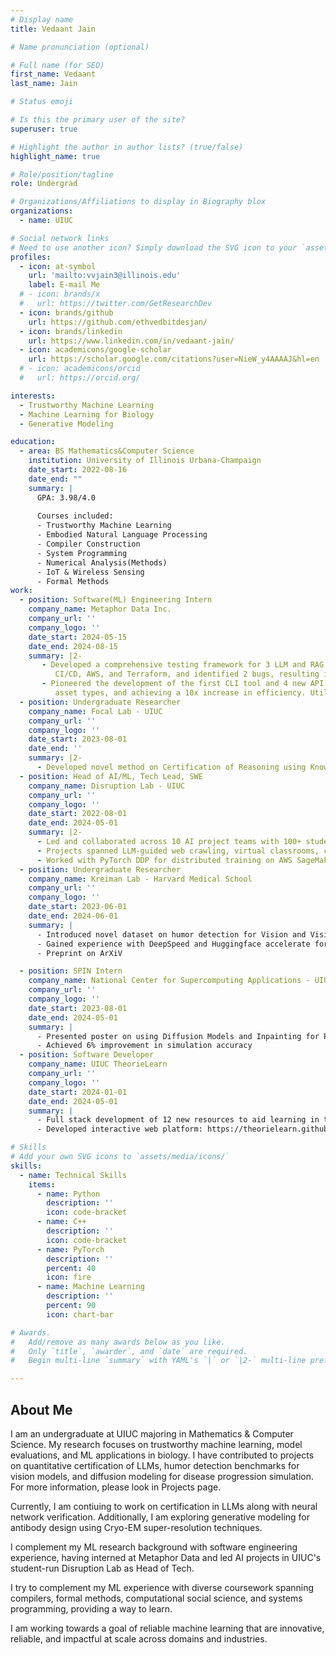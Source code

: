 ```yaml
---
# Display name
title: Vedaant Jain

# Name pronunciation (optional)

# Full name (for SEO)
first_name: Vedaant
last_name: Jain

# Status emoji

# Is this the primary user of the site?
superuser: true

# Highlight the author in author lists? (true/false)
highlight_name: true

# Role/position/tagline
role: Undergrad

# Organizations/Affiliations to display in Biography blox
organizations:
  - name: UIUC

# Social network links
# Need to use another icon? Simply download the SVG icon to your `assets/media/icons/` folder.
profiles:
  - icon: at-symbol
    url: 'mailto:vvjain3@illinois.edu'
    label: E-mail Me
  # - icon: brands/x
  #   url: https://twitter.com/GetResearchDev
  - icon: brands/github
    url: https://github.com/ethvedbitdesjan/
  - icon: brands/linkedin
    url: https://www.linkedin.com/in/vedaant-jain/
  - icon: academicons/google-scholar
    url: https://scholar.google.com/citations?user=NieW_y4AAAAJ&hl=en
  # - icon: academicons/orcid
  #   url: https://orcid.org/

interests:
  - Trustworthy Machine Learning
  - Machine Learning for Biology
  - Generative Modeling

education:
  - area: BS Mathematics&Computer Science
    institution: University of Illinois Urbana-Champaign
    date_start: 2022-08-16
    date_end: ""
    summary: |
      GPA: 3.98/4.0
      
      Courses included:
      - Trustworthy Machine Learning
      - Embodied Natural Language Processing
      - Compiler Construction
      - System Programming
      - Numerical Analysis(Methods)
      - IoT & Wireless Sensing
      - Formal Methods
work:
  - position: Software(ML) Engineering Intern
    company_name: Metaphor Data Inc.
    company_url: ''
    company_logo: ''
    date_start: 2024-05-15
    date_end: 2024-08-15
    summary: |2-
       - Developed a comprehensive testing framework for 3 LLM and RAG pipelines, leveraging MongoDB, TypeScript, Jest,
          CI/CD, AWS, and Terraform, and identified 2 bugs, resulting in a 20% performance improvement
       - Pioneered the development of the first CLI tool and 4 new API endpoints, enabling 3 batch transactions across 5 data
          asset types, and achieving a 10x increase in efficiency. Utilized GraphQL and Python, in addition to TypeScript
  - position: Undergraduate Researcher
    company_name: Focal Lab - UIUC
    company_url: ''
    company_logo: ''
    date_start: 2023-08-01
    date_end: ''
    summary: |2-
      - Developed novel method on Certification of Reasoning using Knowledge Graphs for LLMs, accepted at SetLLM@ICLR
  - position: Head of AI/ML, Tech Lead, SWE
    company_name: Disruption Lab - UIUC
    company_url: ''
    company_logo: ''
    date_start: 2022-08-01
    date_end: 2024-05-01
    summary: |2-
      - Led and collaborated across 10 AI project teams with 100+ students for clients including AMD
      - Projects spanned LLM-guided web crawling, virtual classrooms, chatbot development, and malware detection
      - Worked with PyTorch DDP for distributed training on AWS SageMaker; used hardware counters for malware detection
  - position: Undergraduate Researcher
    company_name: Kreiman Lab - Harvard Medical School
    company_url: ''
    company_logo: ''
    date_start: 2023-06-01
    date_end: 2024-06-01
    summary: |
      - Introduced novel dataset on humor detection for Vision and Vision-Language models
      - Gained experience with DeepSpeed and Huggingface accelerate for distributed model training
      - Preprint on ArXiV

  - position: SPIN Intern
    company_name: National Center for Supercomputing Applications - UIUC
    company_url: ''
    company_logo: ''
    date_start: 2023-08-01
    date_end: 2024-05-01
    summary: |
      - Presented poster on using Diffusion Models and Inpainting for Parkinson's disease simulation on facial features
      - Achieved 6% improvement in simulation accuracy
  - position: Software Developer
    company_name: UIUC TheorieLearn
    company_url: ''
    company_logo: ''
    date_start: 2024-01-01
    date_end: 2024-05-01
    summary: |
      - Full stack development of 12 new resources to aid learning in the Algorithms class at UIUC
      - Developed interactive web platform: https://theorielearn.github.io/

# Skills
# Add your own SVG icons to `assets/media/icons/`
skills:
  - name: Technical Skills
    items:
      - name: Python
        description: ''
        icon: code-bracket
      - name: C++
        description: ''
        icon: code-bracket
      - name: PyTorch
        description: ''
        percent: 40
        icon: fire
      - name: Machine Learning
        description: ''
        percent: 90
        icon: chart-bar

# Awards.
#   Add/remove as many awards below as you like.
#   Only `title`, `awarder`, and `date` are required.
#   Begin multi-line `summary` with YAML's `|` or `|2-` multi-line prefix and indent 2 spaces below.

---
```


## About Me

I am an undergraduate at UIUC majoring in Mathematics & Computer Science. 
My research focuses on trustworthy machine learning, model evaluations, and ML applications in biology. I have contributed to projects on quantitative certification of LLMs, humor detection benchmarks for vision models, and diffusion modeling for disease progression simulation. For more information, please look in Projects page.

Currently, I am contiuing to work on certification in LLMs along with neural network verification. Additionally, I am exploring generative modeling for antibody design using Cryo-EM super-resolution techniques.

I complement my ML research background with software engineering experience, having interned at Metaphor Data and led AI projects in UIUC's student-run Disruption Lab as Head of Tech.

I try to complement my ML experience with diverse coursework spanning compilers, formal methods, computational social science, and systems programming, providing a way to learn.

I am working towards a goal of reliable machine learning that are innovative, reliable, and impactful at scale across domains and industries.